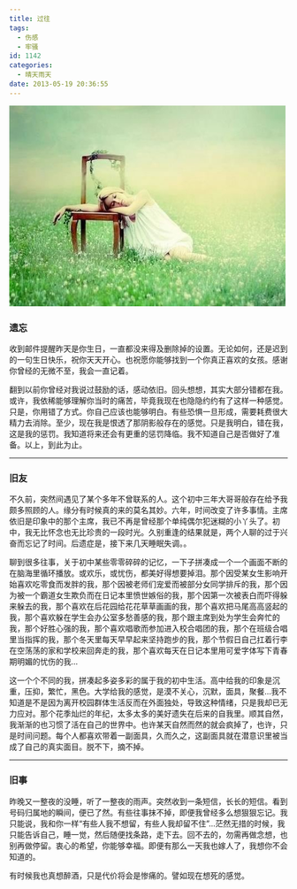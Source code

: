 ```yaml
---
title: 过往
tags:
  - 伤感
  - 牢骚
id: 1142
categories:
  - 晴天雨天
date: 2013-05-19 20:36:55
---
```


![](/images/past.jpg)

### 遗忘

收到邮件提醒昨天是你生日，一直都没来得及删除掉的设置。无论如何，还是迟到的一句生日快乐，祝你天天开心。也祝愿你能够找到一个你真正喜欢的女孩。感谢你曾经的无微不至，我会一直记着。
<!--more-->

翻到以前你曾经对我说过鼓励的话，感动依旧。回头想想，其实大部分错都在我。或许，我依稀能够理解你当时的痛苦，毕竟我现在也隐隐约约有了这样一种感觉。只是，你用错了方式。你自己应该也能够明白。有些恐惧一旦形成，需要耗费很大精力去消除。至少，现在我是恨透了那阴影般存在的感觉。只是我明白，错在我，这是我的惩罚。我知道将来还会有更重的惩罚降临。我不知道自己是否做好了准备。以上，到此为止。

* * *

### 旧友

不久前，突然间遇见了某个多年不曾联系的人。这个初中三年大哥哥般存在给予我颇多照顾的人。缘分有时候真的来的莫名其妙。六年，时间改变了许多事情。主席依旧是印象中的那个主席，我已不再是曾经那个单纯偶尔犯迷糊的小丫头了。初中，我无比怀念也无比珍贵的一段时光。久别重逢的结果就是，两个人聊的过于兴奋而忘记了时间。后遗症是，接下来几天睡眠失调。。

聊到很多往事，关于初中某些零零碎碎的记忆，一下子拼凑成一个一个画面不断的在脑海里循环播放。或欢乐，或忧伤，都美好得想要掉泪。那个因受某女生影响开始喜欢吃零食而发胖的我，那个因被老师们宠爱而被部分女同学排斥的我，那个因为被一个霸道女生欺负而在日记本里愤世嫉俗的我，那个因第一次被表白而吓得躲来躲去的我，那个喜欢在后花园给花花草草画画的我，那个喜欢把马尾高高竖起的我，那个喜欢躲在学生会办公室多愁善感的我，那个跟主席到处为学生会奔忙的我，那个好胜心强的我，那个喜欢唱歌而参加进入校合唱团的我，那个在班级合唱里当指挥的我，那个冬天里每天早早起来坚持跑步的我，那个节假日自己扛着行李在空荡荡的家和学校来回奔走的我，那个喜欢每天在日记本里用可爱字体写下青春期明媚的忧伤的我...

这一个个不同的我，拼凑起多姿多彩的属于我的初中生活。高中给我的印象是沉重，压抑，繁忙，黑色。大学给我的感觉，是漠不关心，沉默，面具，聚餐...我不知道是不是因为离开校园群体生活反而在外面独处，导致这种情绪，只是我却已无力应对。那个花季灿烂的年纪，太多太多的美好遗失在后来的自我里。顺其自然，我渐渐的也习惯了活在自己的世界中。也许某天自然而然的就会疯掉了，也许，只是时间问题。每个人都喜欢带着一副面具，久而久之，这副面具就在潜意识里被当成了自己的真实面目。脱不下，摘不掉。

* * *

### 旧事

昨晚又一整夜的没睡，听了一整夜的雨声。突然收到一条短信，长长的短信。看到号码归属地的瞬间，便已了然。有些往事抹不掉，即便我曾经多么想狠狠忘记。我只能说，我和你一样“有些人我不想留，有些人我却留不住”...茫然无措的时候，我只能告诉自己，睡一觉，然后随便找条路，走下去。回不去的，勿需再做念想，也别再做停留。衷心的希望，你能够幸福。即便有那么一天我也嫁人了，我想你不会知道的。

有时候我也真想醉酒，只是代价将会是惨痛的。譬如现在想死的感觉。
